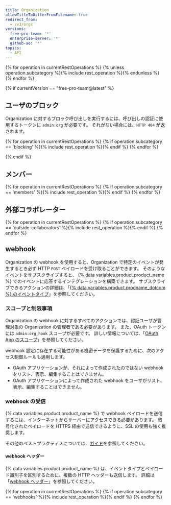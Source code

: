 ```yaml
---
title: Organization
allowTitleToDifferFromFilename: true
redirect_from:
  - /v3/orgs
versions:
  free-pro-team: '*'
  enterprise-server: '*'
  github-ae: '*'
topics:
  - API
---
```


{% for operation in currentRestOperations %}
  {% unless operation.subcategory %}{% include rest_operation %}{% endunless %}
{% endfor %}

{% if currentVersion == "free-pro-team@latest" %}
## ユーザのブロック

Organization に対するブロック呼び出しを実行するには、呼び出しの認証に使用するトークンに `admin:org` が必要です。 それがない場合には、`HTTP 404` が返されます。

{% for operation in currentRestOperations %}
  {% if operation.subcategory == 'blocking' %}{% include rest_operation %}{% endif %}
{% endfor %}

{% endif %}

## メンバー

{% for operation in currentRestOperations %}
  {% if operation.subcategory == 'members' %}{% include rest_operation %}{% endif %}
{% endfor %}

## 外部コラボレーター

{% for operation in currentRestOperations %}
  {% if operation.subcategory == 'outside-collaborators' %}{% include rest_operation %}{% endif %}
{% endfor %}

## webhook

Organization の webhook を使用すると、Organization で特定のイベントが発生するとき必ず HTTP `POST` ペイロードを受け取ることができます。 そのようなイベントをサブスクライブすると、 {% data variables.product.product_name %} でのイベントに応答するインテグレーションを構築できます。 サブスクライブできるアクションの詳細は、「[{% data variables.product.prodname_dotcom %} のイベントタイプ](/developers/webhooks-and-events/github-event-types)」を参照してください。

### スコープと制限事項

Organization の webhook に対するすべてのアクションでは、認証ユーザが管理対象の Organization の管理者である必要があります。 また、OAuth トークンには `admin:org_hook` スコープが必要です。 詳しい情報については、「[OAuth App のスコープ](/developers/apps/scopes-for-oauth-apps)」を参照してください。

webhook 設定に存在する可能性がある機密データを保護するために、次のアクセス制御ルールも適用します。

- OAuth アプリケーションが、それによって作成されたのではない webhook をリスト、表示、編集することはできません。
- OAuth アプリケーションによって作成された webhook をユーザがリスト、表示、編集することはできません。

### webhook の受信

{% data variables.product.product_name %} で webhook ペイロードを送信するには、インターネットからサーバーにアクセスできる必要があります。 暗号化されたペイロードを HTTPS 経由で送信できるように、SSL の使用も強く推奨します。

その他のベストプラクティスについては、[ガイド](/guides/best-practices-for-integrators/)を参照してください。

#### webhook ヘッダー

{% data variables.product.product_name %} は、イベントタイプとペイロード識別子を区別するために、複数の HTTP ヘッダーも送信します。 詳細は「[webhook ヘッダー](/webhooks/event-payloads/#delivery-headers)」を参照してください。

{% for operation in currentRestOperations %}
  {% if operation.subcategory == 'webhooks' %}{% include rest_operation %}{% endif %}
{% endfor %}
